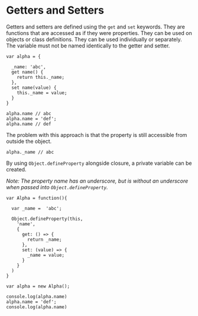 # Getters and Setters

Getters and setters are defined using the `get` and `set` keywords. They are functions that are accessed as if they were properties. They can be used on objects or class definitions. They can be used individually or separately. The variable must not be named identically to the getter and setter. 

```
var alpha = {
  
  _name: 'abc',
  get name() {
    return this._name;
  },
  set name(value) {
    this._name = value;
  }
}

alpha.name // abc
alpha.name = 'def';
alpha.name // def
```

The problem with this approach is that the property is still accessible from outside the object. 

```
alpha._name // abc
```

By using `Object.defineProperty` alongside closure, a private variable can be created.

_Note: The property name has an underscore, but is without an underscore when passed into `Object.defineProperty`._

```
var Alpha = function(){
  
  var _name =  'abc';
      
  Object.defineProperty(this,
    'name', 
    {
      get: () => {
        return _name;
      },
      set: (value) => {
        _name = value;
      }
    }
  )    
}

var alpha = new Alpha();

console.log(alpha.name)
alpha.name = 'def';
console.log(alpha.name)
```



